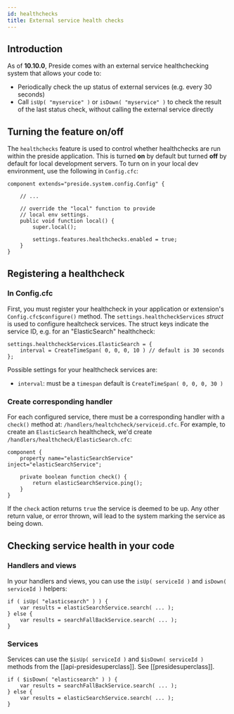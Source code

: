 ```yaml
---
id: healthchecks
title: External service health checks
---
```


## Introduction

As of **10.10.0**, Preside comes with an external service healthchecking system that allows your code to:

* Periodically check the up status of external services (e.g. every 30 seconds)
* Call `isUp( "myservice" )` or `isDown( "myservice" )` to check the result of the last status check, without calling the external service directly

## Turning the feature on/off

The `healthchecks` feature is used to control whether healthchecks are run within the preside application. This is turned **on** by default but turned **off** by default for local development servers. To turn on in your local dev environment, use the following in `Config.cfc`:

```luceescript
component extends="preside.system.config.Config" {

	// ...

	// override the "local" function to provide
	// local env settings.
	public void function local() {
		super.local();

		settings.features.healthchecks.enabled = true;
	}
}
```

## Registering a healthcheck

### In Config.cfc

First, you must register your healthcheck in your application or extension's `Config.cfc$configure()` method. The `settings.healthcheckServices` _struct_ is used to configure healtcheck services. The struct keys indicate the service ID, e.g. for an "ElasticSearch" healthcheck:

```luceescript
settings.healthcheckServices.ElasticSearch = {
	interval = CreateTimeSpan( 0, 0, 0, 10 ) // default is 30 seconds
};
```

Possible settings for your healthcheck services are:

* `interval`: must be a `timespan` default is `CreateTimeSpan( 0, 0, 0, 30 )`

### Create corresponding handler

For each configured service, there must be a corresponding handler with a `check()` method at: `/handlers/healtchcheck/serviceid.cfc`. For example, to create an `ElasticSearch` healthcheck, we'd create `/handlers/healthcheck/ElasticSearch.cfc`:

```luceescript
component {
	property name="elasticSearchService" inject="elasticSearchService";

	private boolean function check() {
		return elasticSearchService.ping();
	}
}
```

If the `check` action returns `true` the service is deemed to be up. Any other return value, or error thrown, will lead to the system marking the service as being down.

## Checking service health in your code

### Handlers and views

In your handlers and views, you can use the `isUp( serviceId )` and `isDown( serviceId )` helpers:

```luceescript
if ( isUp( "elasticsearch" ) ) {
	var results = elasticSearchService.search( ... );
} else {
	var results = searchFallBackService.search( ... );
}
```

### Services

Services can use the `$isUp( serviceId )` and `$isDown( serviceId )` methods from the [[api-presidesuperclass]]. See [[presidesuperclass]].

```luceescript
if ( $isDown( "elasticsearch" ) ) {
	var results = searchFallBackService.search( ... );
} else {
	var results = elasticSearchService.search( ... );
}
```

